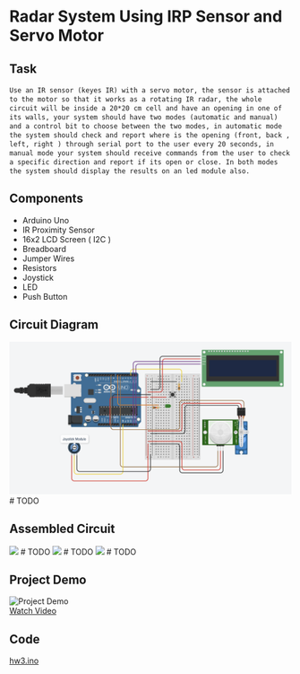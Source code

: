 # Radar System Using IRP Sensor and Servo Motor

## Task
```
Use an IR sensor (keyes IR) with a servo motor, the sensor is attached to the motor so that it works as a rotating IR radar, the whole circuit will be inside a 20*20 cm cell and have an opening in one of its walls, your system should have two modes (automatic and manual) and a control bit to choose between the two modes, in automatic mode the system should check and report where is the opening (front, back , left, right ) through serial port to the user every 20 seconds, in manual mode your system should receive commands from the user to check a specific direction and report if its open or close. In both modes the system should display the results on an led module also.
```

## Components

* Arduino Uno
* IR Proximity Sensor
* 16x2 LCD Screen ( I2C )
* Breadboard
* Jumper Wires
* Resistors
* Joystick
* LED
* Push Button

## Circuit Diagram

![Circuit Diagram](./assets/schematics.png) # TODO

## Assembled Circuit

<p float="left">
  <img src="./assets/circuit_1.jpeg" width="300" /> # TODO
  <img src="./assets/circuit_2.jpeg" width="300" /> # TODO 
  <img src="./assets/circuit_3.jpeg" width="300" /> # TODO
</p>

          

## Project Demo

![Project Demo](https://cdn.loom.com/sessions/thumbnails/c36953c4ccf54f7eb345afdf09b8bf03-with-play.gif)    
[Watch Video](https://www.loom.com/share/c36953c4ccf54f7eb345afdf09b8bf03)

## Code

[hw3.ino](hw3.ino)